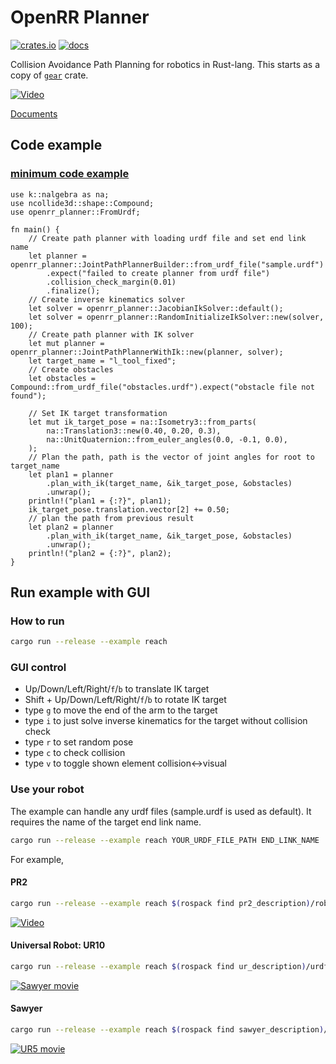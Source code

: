 # OpenRR Planner

[![crates.io](https://img.shields.io/crates/v/openrr-planner.svg)](https://crates.io/crates/openrr-planner) [![docs](https://docs.rs/openrr-planner/badge.svg)](https://docs.rs/openrr-planner)

Collision Avoidance Path Planning for robotics in Rust-lang.
This starts as a copy of [`gear`](https://github.com/openrr/gear) crate.

[![Video](https://j.gifs.com/kZZyJK.gif)](http://www.youtube.com/watch?v=jEu3EfpVAI8)

[Documents](https://docs.rs/openrr_planner)

## Code example

### [minimum code example](examples/minimum.rs)

```rust,no_run
use k::nalgebra as na;
use ncollide3d::shape::Compound;
use openrr_planner::FromUrdf;

fn main() {
    // Create path planner with loading urdf file and set end link name
    let planner = openrr_planner::JointPathPlannerBuilder::from_urdf_file("sample.urdf")
        .expect("failed to create planner from urdf file")
        .collision_check_margin(0.01)
        .finalize();
    // Create inverse kinematics solver
    let solver = openrr_planner::JacobianIkSolver::default();
    let solver = openrr_planner::RandomInitializeIkSolver::new(solver, 100);
    // Create path planner with IK solver
    let mut planner = openrr_planner::JointPathPlannerWithIk::new(planner, solver);
    let target_name = "l_tool_fixed";
    // Create obstacles
    let obstacles = Compound::from_urdf_file("obstacles.urdf").expect("obstacle file not found");

    // Set IK target transformation
    let mut ik_target_pose = na::Isometry3::from_parts(
        na::Translation3::new(0.40, 0.20, 0.3),
        na::UnitQuaternion::from_euler_angles(0.0, -0.1, 0.0),
    );
    // Plan the path, path is the vector of joint angles for root to target_name
    let plan1 = planner
        .plan_with_ik(target_name, &ik_target_pose, &obstacles)
        .unwrap();
    println!("plan1 = {:?}", plan1);
    ik_target_pose.translation.vector[2] += 0.50;
    // plan the path from previous result
    let plan2 = planner
        .plan_with_ik(target_name, &ik_target_pose, &obstacles)
        .unwrap();
    println!("plan2 = {:?}", plan2);
}
```

## Run example with GUI

### How to run

```bash
cargo run --release --example reach
```

### GUI control

* Up/Down/Left/Right/`f`/`b` to translate IK target
* Shift + Up/Down/Left/Right/`f`/`b` to rotate IK target
* type `g` to move the end of the arm to the target
* type `i` to just solve inverse kinematics for the target without collision check
* type `r` to set random pose
* type `c` to check collision
* type `v` to toggle shown element collision<->visual

### Use your robot

The example can handle any urdf files (sample.urdf is used as default).
It requires the name of the target end link name.

```bash
cargo run --release --example reach YOUR_URDF_FILE_PATH END_LINK_NAME
```

For example,

#### PR2

```bash
cargo run --release --example reach $(rospack find pr2_description)/robots/pr2.urdf.xacro l_gripper_palm_link
```

[![Video](https://j.gifs.com/kZZyJK.gif)](http://www.youtube.com/watch?v=jEu3EfpVAI8)

#### Universal Robot: UR10

```bash
cargo run --release --example reach $(rospack find ur_description)/urdf/ur10_robot.urdf.xacro ee_link
```

[![Sawyer movie](https://j.gifs.com/ZVVqDw.gif)](https://www.youtube.com/watch?v=0YujRKUto-4)

#### Sawyer

```bash
cargo run --release --example reach $(rospack find sawyer_description)/urdf/sawyer.urdf right_hand
```

[![UR5 movie](https://j.gifs.com/G55yxL.gif)](https://www.youtube.com/watch?v=0YujRKUto-4)
